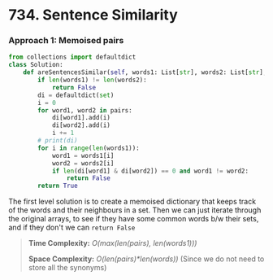 # 734. Sentence Similarity

### Approach 1: Memoised pairs

```python
from collections import defaultdict
class Solution:
    def areSentencesSimilar(self, words1: List[str], words2: List[str], pairs: List[List[str]]) -> bool:
        if len(words1) != len(words2):
            return False
        di = defaultdict(set)
        i = 0
        for word1, word2 in pairs:
            di[word1].add(i)
            di[word2].add(i)
            i += 1
        # print(di)
        for i in range(len(words1)):
            word1 = words1[i]
            word2 = words2[i]
            if len(di[word1] & di[word2]) == 0 and word1 != word2:
                return False
        return True
```

The first level solution is to create a memoised dictionary that keeps track of the words and their neighbours in a set. Then we can just iterate through the original arrays, to see if they have some common words b/w their sets, and if they don't we can `return False`

> **Time Complexity:** _O\(max\(len\(pairs\), len\(words1\)\)\)_
>
> **Space Complexity:** _O\(len\(pairs\)\*len\(words\)\)_ \(Since we do not need to store all the synonyms\)

